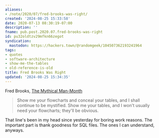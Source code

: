 ```yaml
---
aliases:
- /note/2020/07/fred-brooks-was-right/
created: '2024-08-25 15:33:58'
date: 2020-07-13 08:30:19-07:00
description: ''
fname: pub.post.2020.07.fred-brooks-was-right
id: pu32oldtzv29mfkn66zegot
syndication:
  mastodon: https://hackers.town/@randomgeek/104507362193241964
tags:
- quotes
- software-architecture
- show-me-the-tables
- old-reference-is-old
title: Fred Brooks Was Right
updated: '2024-08-25 15:34:35'
---
```


Fred Brooks, [The Mythical Man-Month](https://archive.org/details/MythicalManMonth)

> Show me your flowcharts and conceal your tables, and I shall continue to be mystified. Show me your tables, and I won't usually need your flowcharts; they'll be obvious.

That line's been in my head since yesterday for boring work reasons. The important part is thank goodness for SQL files. The ones I can understand, anyways.